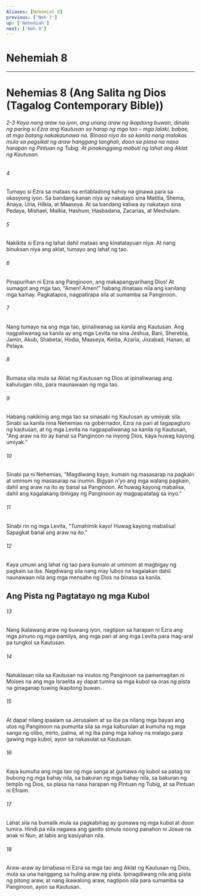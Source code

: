 ```yaml
---
Aliases: [Nehemiah 8]
previous: ['Neh 7']
up: ['Nehemiah']
next: ['Neh 9']
---
```

# Nehemiah 8

***
# Nehemias 8 (Ang Salita ng Dios (Tagalog Contemporary Bible)) 

###### 2-3 Kaya nang araw na iyon, ang unang araw ng ikapitong buwan, dinala ng paring si Ezra ang Kautusan sa harap ng mga tao – mga lalaki, babae, at mga batang nakakaunawa na. Binasa niya ito sa kanila nang malakas mula sa pagsikat ng araw hanggang tanghali, doon sa plasa na nasa harapan ng Pintuan ng Tubig. At pinakinggang mabuti ng lahat ang Aklat ng Kautusan. 


###### 4 


Tumayo si Ezra sa mataas na entabladong kahoy na ginawa para sa okasyong iyon. Sa bandang kanan niya ay nakatayo sina Matitia, Shema, Anaya, Uria, Hilkia, at Maaseya. At sa bandang kaliwa ay nakatayo sina Pedaya, Mishael, Malkia, Hashum, Hasbadana, Zacarias, at Meshulam. 


###### 5 


Nakikita si Ezra ng lahat dahil mataas ang kinatatayuan niya. At nang binuksan niya ang aklat, tumayo ang lahat ng tao. 


###### 6 


Pinapurihan ni Ezra ang Panginoon, ang makapangyarihang Dios! At sumagot ang mga tao, "Amen! Amen!" habang itinataas nila ang kanilang mga kamay. Pagkatapos, nagpatirapa sila at sumamba sa Panginoon. 


###### 7 


Nang tumayo na ang mga tao, ipinaliwanag sa kanila ang Kautusan. Ang nagpaliwanag sa kanila ay ang mga Levita na sina Jeshua, Bani, Sherebia, Jamin, Akub, Shabetai, Hodia, Maaseya, Kelita, Azaria, Jozabad, Hanan, at Pelaya. 


###### 8 


Bumasa sila mula sa Aklat ng Kautusan ng Dios at ipinaliwanag ang kahulugan nito, para maunawaan ng mga tao. 


###### 9 


Habang nakikinig ang mga tao sa sinasabi ng Kautusan ay umiiyak sila. Sinabi sa kanila nina Nehemias na gobernador, Ezra na pari at tagapagturo ng kautusan, at ng mga Levita na nagpapaliwanag sa kanila ng Kautusan, "Ang araw na ito ay banal sa Panginoon na inyong Dios, kaya huwag kayong umiyak." 


###### 10 


Sinabi pa ni Nehemias, "Magdiwang kayo, kumain ng masasarap na pagkain at uminom ng masasarap na inumin. Bigyan nʼyo ang mga walang pagkain, dahil ang araw na ito ay banal sa Panginoon. At huwag kayong mabalisa, dahil ang kagalakang ibinigay ng Panginoon ay magpapatatag sa inyo." 


###### 11 


Sinabi rin ng mga Levita, "Tumahimik kayo! Huwag kayong mabalisa! Sapagkat banal ang araw na ito." 


###### 12 


Kaya umuwi ang lahat ng tao para kumain at uminom at magbigay ng pagkain sa iba. Nagdiwang sila nang may lubos na kagalakan dahil naunawaan nila ang mga mensahe ng Dios na binasa sa kanila.

## Ang Pista ng Pagtatayo ng mga Kubol 


###### 13 


Nang ikalawang araw ng buwang iyon, nagtipon sa harapan ni Ezra ang mga pinuno ng mga pamilya, ang mga pari at ang mga Levita para mag-aral pa tungkol sa Kautusan. 


###### 14 


Natuklasan nila sa Kautusan na iniutos ng Panginoon sa pamamagitan ni Moises na ang mga Israelita ay dapat tumira sa mga kubol sa oras ng pista na ginaganap tuwing ikapitong buwan. 


###### 15 


At dapat nilang ipaalam sa Jerusalem at sa iba pa nilang mga bayan ang utos ng Panginoon na pumunta sila sa mga kaburulan at kumuha ng mga sanga ng olibo, mirto, palma, at ng iba pang mga kahoy na malago para gawing mga kubol, ayon sa nakasulat sa Kautusan. 


###### 16 


Kaya kumuha ang mga tao ng mga sanga at gumawa ng kubol sa patag na bubong ng mga bahay nila, sa bakuran ng mga bahay nila, sa bakuran ng templo ng Dios, sa plasa na nasa harapan ng Pintuan ng Tubig, at sa Pintuan ni Efraim. 


###### 17 


Lahat sila na bumalik mula sa pagkabihag ay gumawa ng mga kubol at doon tumira. Hindi pa nila nagawa ang ganito simula noong panahon ni Josue na anak ni Nun; at labis ang kasiyahan nila. 


###### 18 


Araw-araw ay binabasa ni Ezra sa mga tao ang Aklat ng Kautusan ng Dios, mula sa una hanggang sa huling araw ng pista. Ipinagdiwang nila ang pista ng pitong araw, at nang ikawalong araw, nagtipon sila para sumamba sa Panginoon, ayon sa Kautusan.

